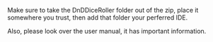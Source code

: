 Make sure to take the DnDDiceRoller folder out of the zip, place it somewhere you trust, then add that folder your perferred IDE.

Also, please look over the user manual, it has important information.
